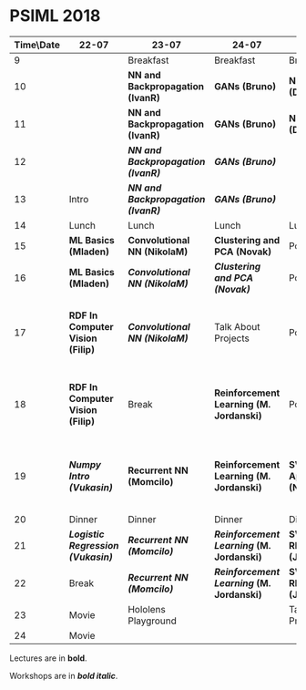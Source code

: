 # PSIML 2018

|Time\Date | 22-07                                  | 23-07                                  | 24-07                                      | 25-07                             | 26-07               | 27-07                                                              | 28-07                        | 29-07                          | 30-07               | 31-07     |
|----------|----------------------------------------|----------------------------------------|--------------------------------------------|-----------------------------------|---------------------|--------------------------------------------------------------------|------------------------------|--------------------------------|---------------------|-----------|
|9         |                                        | Breakfast                              | Breakfast                                  | Breakfast                         | Breakfast           | Breakfast                                                          | Breakfast                    | Breakfast                      | Breakfast           | Breakfast |
|10        |                                        | **NN and Backpropagation (IvanR)**     | **GANs (Bruno)**                           | **NLP (Danijela)**                | Hike                | **SLAM (Filip)**                                                   | **ML in Medicine (Olivera)** | **Invited Talk (Andrew)**      |                     | Leave     |
|11        |                                        | **NN and Backpropagation (IvanR)**     | **GANs (Bruno)**                           | **NLP (Danijela)**                | Hike                | **SLAM (Filip)**                                                   | **ML in Medicine (Olivera)** | **Invited Talk (Andrew)**      |                     |           |
|12        |                                        | **_NN and Backpropagation (IvanR)_**   | **_GANs (Bruno)_**                         |                                   | Hike                |                                                                    |                              |                                |                     |           |
|13        | Intro                                  | **_NN and Backpropagation (IvanR)_**   | **_GANs (Bruno)_**                         |                                   | Hike                |                                                                    |                              |                                |                     |           |
|14        | Lunch                                  | Lunch                                  | Lunch                                      | Lunch                             | Lunch               | Lunch                                                              | Lunch                        | Lunch                          | Lunch               |           |
|15        | **ML Basics (Mladen)**                 | **Convolutional NN (NikolaM)**         | **Clustering and PCA (Novak)**             | Pool                              | Hike                |                                                                    |                              |                                | Presenting Projects |           |
|16        | **ML Basics (Mladen)**                 | **_Convolutional NN (NikolaM)_**       | **_Clustering and PCA (Novak)_**           | Pool                              | Hike                |                                                                    |                              |                                | Presenting Projects |           |
|17        | **RDF In Computer Vision (Filip)**     | **_Convolutional NN (NikolaM)_**       | Talk About Projects                        | Pool                              | Hike                | **Supervised learning algorithms: Design and Evaluation (Mladen)** |                              |                                | Presenting Projects |           |
|18        | **RDF In Computer Vision (Filip)**     | Break                                  | **Reinforcement Learning (M. Jordanski)**  | Pool                              | Hike                | **Supervised learning algorithms: Design and Evaluation (Mladen)** |                              |                                | Presenting Projects |           |
|19        | **_Numpy Intro (Vukasin)_**            | **Recurrent NN (Momcilo)**             | **Reinforcement Learning (M. Jordanski)**  | **SVM Applications (NikolaT)**    | Hololens Playground | **Supervised learning algorithms: Design and Evaluation (Mladen)** |                              |                                | Presenting Projects |           |
|20        | Dinner                                 | Dinner                                 | Dinner                                     | Dinner                            | Dinner              | Dinner                                                             | Dinner                       | Dinner                         | Barbecue            |           |
|21        | **_Logistic Regression (Vukasin)_**    | **_Recurrent NN (Momcilo)_**           | **_Reinforcement Learning_ (M. Jordanski)**| **SVM adn RKHS (Jovana)**         | Kick Off Projects   | Project related scrum                                              | Project related scrum        | Project related scrum          | Barbecue            |           |
|22        | Break                                  | **_Recurrent NN (Momcilo)_**           | **_Reinforcement Learning_ (M. Jordanski)**| **SVM adn RKHS (Jovana)**         |                     |                                                                    |                              |                                | Barbecue            |           |
|23        | Movie                                  | Hololens Playground                    |                                            | Talk About Projects               |                     |                                                                    |                              |                                | Barbecue            |           |
|24        | Movie                                  |                                        |                                            |                                   |                     |                                                                    |                              |                                | Barbecue            |           |

Lectures are in **bold**.

Workshops are in **_bold italic_**.
